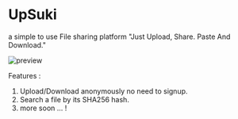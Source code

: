 # UpSuki
a simple to use File sharing platform "Just Upload, Share. Paste And Download."

![preview](https://user-images.githubusercontent.com/81872234/219977715-dcdc5ad9-edf6-4221-b461-920dbd4b80a2.png)

Features : 
1. Upload/Download anonymously no need to signup.
2. Search a file by its SHA256 hash.
3. more soon ... !
